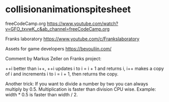 # collisionanimationspitesheet

freeCodeCamp.org
https://www.youtube.com/watch?v=GFO_txvwK_c&ab_channel=freeCodeCamp.org

Franks laboratory
https://www.youtube.com/c/Frankslaboratory

Assets for game developers
https://bevouliin.com/

Comment by Markus Zeller on Franks project:

++i better than i++, ++i updates i to i = i + 1 and returns i,
i++ makes a copy of i and increments i to i = i + 1, then returns the copy.

Another trick: If you want to divide a number by two you can always multiply
by 0.5. Multiplication is faster than division CPU wise.
Example: width * 0.5 is faster than width / 2.